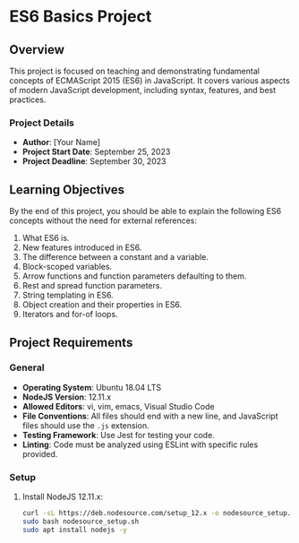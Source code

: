 # ES6 Basics Project

## Overview
This project is focused on teaching and demonstrating fundamental concepts of ECMAScript 2015 (ES6) in JavaScript. It covers various aspects of modern JavaScript development, including syntax, features, and best practices.

### Project Details
- **Author**: [Your Name]
- **Project Start Date**: September 25, 2023
- **Project Deadline**: September 30, 2023

## Learning Objectives
By the end of this project, you should be able to explain the following ES6 concepts without the need for external references:
1. What ES6 is.
2. New features introduced in ES6.
3. The difference between a constant and a variable.
4. Block-scoped variables.
5. Arrow functions and function parameters defaulting to them.
6. Rest and spread function parameters.
7. String templating in ES6.
8. Object creation and their properties in ES6.
9. Iterators and for-of loops.

## Project Requirements
### General
- **Operating System**: Ubuntu 18.04 LTS
- **NodeJS Version**: 12.11.x
- **Allowed Editors**: vi, vim, emacs, Visual Studio Code
- **File Conventions**: All files should end with a new line, and JavaScript files should use the `.js` extension.
- **Testing Framework**: Use Jest for testing your code.
- **Linting**: Code must be analyzed using ESLint with specific rules provided.

### Setup
1. Install NodeJS 12.11.x:
   ```sh
   curl -sL https://deb.nodesource.com/setup_12.x -o nodesource_setup.sh
   sudo bash nodesource_setup.sh
   sudo apt install nodejs -y

